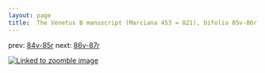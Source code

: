 ```yaml
---
layout: page
title:  The Venetus B manuscript (Marciana 453 = 821), bifolio 85v-86r
---
```


prev: [84v-85r](../84v-85r/) next: [86v-87r](../86v-87r/)



[![Linked to zoomble image](http://www.homermultitext.org/iipsrv?IIIF=/project/homer/pyramidal/deepzoom/hmt/vbbifolio/v1/vb_85v_86r.tif/full/2000,/0/default.jpg)](http://www.homermultitext.org/ict2/?urn=urn:cite2:hmt:vbbifolio.v1:vb_85v_86r)

